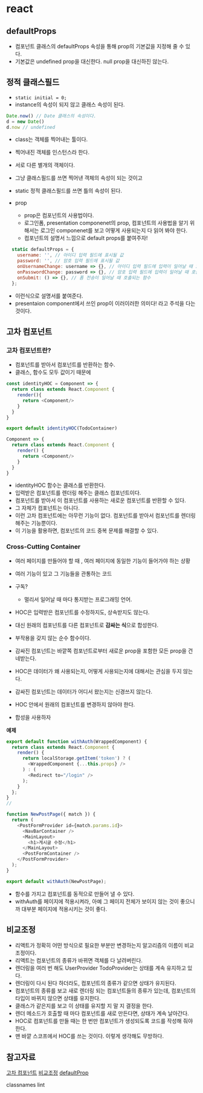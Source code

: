 # react

## defaultProps 

- 컴포넌트 클래스의  defaultProps 속성을 통해 prop의 기본값을 지정해 줄 수 있다. 
- 기본값은 undefined prop을 대신한다. null prop을 대신하진 않는다. 

## 정적 클래스필드
- `static initial = 0;`
- instance의 속성이 되지 않고 클래스 속성이 된다.
```js
Date.now() // Date 클래스의 속성이다. 
d = new Date()
d.now // undefined

```
- class는 객체를 찍어내는 툴이다. 
- 찍어내진 객체를 인스턴스라 한다.
- 서로 다른 별개의 객체이다. 
- 그냥 클래스필드를 쓰면 찍어낸 객체의 속성이 되는 것이고
- static 정적 클래스필드를 쓰면 틀의 속성이 된다.

- prop 
  - prop은 컴포넌트의 사용법이다.
  - 로그인폼, presentation componenet의 prop, 컴포넌트의 사용법을 알기 위해서는 로그인 componenet를 보고 어떻게 사용되는지 다 읽어 봐야 한다.
  - 컴포넌트의 설명서 느낌으로 default props를 붙여주자!

```js
  static defaultProps = {
    username: '', // 아이디 입력 필드에 표시될 값
    password: '', // 암호 입력 필드에 표시될 값
    onUsernameChange: username => {}, // 아이디 입력 필드에 입력이 일어날 때 호출되는 함수
    onPasswordChange: password => {}, // 암호 입력 필드에 입력이 일어날 때 호출되는 함수
    onSubmit: () => {}, // 폼 전송이 일어날 때 호출되는 함수
  };

```
- 이런식으로 설명서를 붙여준다.
- presentaion component에서 쓰인 prop이 이러이러한 의미다! 라고 주석을 다는 것이다. 

## 고차 컴포넌트 

### 고차 컴포넌트란? 

- 컴포넌트를 받아서 컴포넌트를 반환하는 함수.
- 클래스, 함수도 모두 값이기 때문에 

```js
const identityHOC = Component => {
  return class extends React.Component {
    render(){
      return <Component/>
    }
  }
}

export default identityHOC(TodoContainer)

Component => {
  return class extends React.Component {
    render() {
      return <Component/>
    }
  }
}

```
- identityHOC 함수는 클래스를 반환한다.
- 입력받은 컴포넌트를 렌더링 해주는 클래스 컴포넌트이다. 
- 컴포넌트를 받아서 이 컴포넌트를 사용하는 새로운 컴포넌트를 반환할 수 있다.
- 그 자체가 컴포넌트는 아니다. 
- 이런 고차 컴포넌트에는 아무런 기능이 없다. 컴포넌트를 받아서 컴포넌트를 렌더링 해주는 기능뿐이다. 
- 이 기능을 활용하면, 컴포넌트의 코드 중복 문제를 해결할 수 있다. 

### Cross-Cutting Container

- 여러 페이지를 만들어야 할 때 , 여러 페이지에 동일한 기능이 들어가야 하는 상황
- 여러 기능이 있고 그 기능들을 관통하는 코드 

- 구독?
  - 멀리서 일어날 때 마다 통지받는 프로그래밍 언어.

- HOC은 입력받은 컴포넌트를 수정하지도, 상속받지도 않는다.
- 대신 원래의 컴포넌트를 다른 컴포넌트로 **감싸는 식**으로 합성한다.
- 부작용을 갖지 않는 순수 함수이다. 
- 감싸진 컴포넌트는 바깥쪽 컴포넌트로부터 새로운 prop을 포함한 모든 prop을 건네받는다.
- HOC은 데이터가 왜 사용되는지, 어떻게 사용되는지에 대해서는 관심을 두지 않는다.
- 감싸진 컴포넌트는 데이터가 어디서 왔는지는 신경쓰지 않는다. 
- HOC 안에서 원래의 컴포넌트를 변경하지 않아야 한다.
- 합성을 사용하자

**예제**
```js
export default function withAuth(WrappedComponent) {
  return class extends React.Component {
    render() {
      return localStorage.getItem('token') ? (
        <WrappedComponent {...this.props} />
      ) : (
        <Redirect to="/login" />
      );
    }
  };
}
// 

function NewPostPage({ match }) {
  return (
    <PostFormProvider id={match.params.id}>
      <NavBarContainer />
      <MainLayout>
        <h1>게시글 수정</h1>
      </MainLayout>
      <PostFormContainer />
    </PostFormProvider>
  );
}

export default withAuth(NewPostPage);
```
- 함수를 가지고 컴포넌트를 동적으로 만들어 낼 수 있다.
- withAuth를 페이지에 적용시켜라, 아예 그 페이지 전체가 보이지 않는 것이 좋으니까 대부분 페이지에 적용시키는 것이 좋다.


## 비교조정
- 리액트가 정확히 어떤 방식으로 필요한 부분만 변경하는지 알고리즘의 이름이 비교조정이다.
- 리액트는 컴포넌트의 종류가 바뀌면 객체를 다 날려버린다.
- 렌더링을 여러 번 해도 UserProvider TodoProvider는 상태를 계속 유지하고 있다.
- 렌더링이 다시 된다 하더라도, 컴포넌트의 종류가 같으면 상태가 유지된다.
- 컴포넌트의 종류를 보고 새로 렌더링 되는 컴포넌트들의 종류가 있는데, 컴포넌트의 타입이 바뀌지 않으면 상태를 유지한다.
- 클래스가 같은지를 보고 이 상태를 유지할 지 말 지 결정을 한다.
- 렌더 메소드가 호출할 때 마다 컴포넌트를 새로 만든다면, 상태가 계속 날아간다.
-  HOC로 컴포넌트를 만들 때는 한 번만 컴포넌트가 생성되도록 코드를 작성해 줘야 한다.
- 맨 바깥 스코프에서 HOC를 쓰는 것이다. 이렇게 생각해도 무방하다.


## 참고자료

[고차 컴포넌트](http://reactjs-org-ko.netlify.com/docs/higher-order-components.html)
[비교조정](http://reactjs-org-ko.netlify.com/docs/reconciliation.html)
[defaultProp](http://reactjs-org-ko.netlify.com/docs/react-component.html#defaultprops)

classnames
lint


